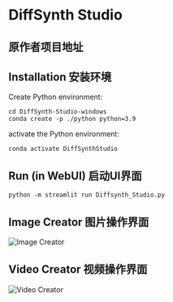 # DiffSynth Studio

## 原作者项目地址


## Installation 安装环境

Create Python environment:

```
cd DiffSynth-Studio-windows
conda create -p ./python python=3.9
```


activate the Python environment:

```
conda activate DiffSynthStudio
```

## Run (in WebUI) 启动UI界面

```
python -m streamlit run Diffsynth_Studio.py
```


## Image Creator 图片操作界面

![Image Creator](https://github.com/ainewsto/DiffSynth-Studio-windows/assets/113163264/8a077f81-892e-4381-a4a3-975d5e42a484)

## Video Creator 视频操作界面

![Video Creator](https://github.com/ainewsto/DiffSynth-Studio-windows/assets/113163264/eb674fe9-bddd-4515-a170-10cff344eab4)



